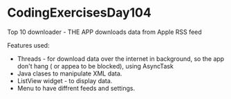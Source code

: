 # CodingExercisesDay104
Top 10 downloader - THE APP downloads data from Apple RSS feed 

Features used: 
* Threads - for download data over the internet in background, so the app don't hang ( or appea to be blocked), using AsyncTask
* Java clases to manipulate XML data.
* ListView widget - to display data.
* Menu to have diffrent feeds and settings. 
